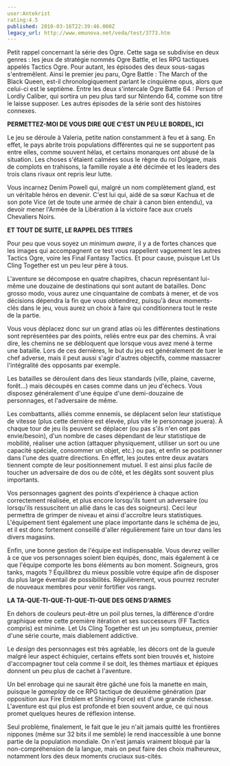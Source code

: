 ```yaml
---
user:Antekrist
rating:4.5
published: 2010-03-16T22:39:46.000Z
legacy_url: http://www.emunova.net/veda/test/3773.htm
---
```

Petit rappel concernant la série des Ogre. Cette saga se subdivise en deux genres : les jeux de stratégie nommés Ogre Battle, et les RPG tactiques appelés Tactics Ogre. Pour autant, les épisodes des deux sous-sagas s'entremêlent. Ainsi le premier jeu paru, Ogre Battle : The March of the Black Queen, est-il chronologiquement parlant le cinquième opus, alors que celui-ci est le septième. Entre les deux s'intercale Ogre Battle 64 : Person of Lordly Caliber, qui sortira un peu plus tard sur Nintendo 64, comme son titre le laisse supposer. Les autres épisodes de la série sont des histoires connexes.  

  

**PERMETTEZ-MOI DE VOUS DIRE QUE C'EST UN PEU LE BORDEL, ICI**  

Le jeu se déroule à Valeria, petite nation constamment à feu et à sang. En effet, le pays abrite trois populations différentes qui ne se supportent pas entre elles, comme souvent hélas, et certains monarques ont abusé de la situation. Les choses s'étaient calmées sous le règne du roi Dolgare, mais de complots en trahisons, la famille royale a été décimée et les leaders des trois clans rivaux ont repris leur lutte.  

Vous incarnez Denim Powell qui, malgré un nom complètement gland, est un véritable héros en devenir. C'est lui qui, aidé de sa sœur Kachua et de son pote Vice (et de toute une armée de chair à canon bien entendu), va devoir mener l'Armée de la Libération à la victoire face aux cruels Chevaliers Noirs.  

  

**ET TOUT DE SUITE, LE RAPPEL DES TITRES**  

Pour peu que vous soyez un minimum _aware_, il y a de fortes chances que les images qui accompagnent ce test vous rappellent vaguement les autres Tactics Ogre, voire les Final Fantasy Tactics. Et pour cause, puisque Let Us Cling Together est un peu leur père à tous.  

L'aventure se décompose en quatre chapitres, chacun représentant lui-même une douzaine de destinations qui sont autant de batailles. Donc grosso modo, vous aurez une cinquantaine de combats à mener, et de vos décisions dépendra la fin que vous obtiendrez, puisqu'à deux moments-clés dans le jeu, vous aurez un choix à faire qui conditionnera tout le reste de la partie.  

Vous vous déplacez donc sur un grand atlas où les différentes destinations sont représentées par des points, reliés entre eux par des chemins. À vrai dire, les chemins ne se débloquent que lorsque vous avez mené à terme une bataille. Lors de ces dernières, le but du jeu est généralement de tuer le chef adverse, mais il peut aussi s'agir d'autres objectifs, comme massacrer l'intégralité des opposants par exemple.  

Les batailles se déroulent dans des lieux standards (ville, plaine, caverne, forêt...) mais découpés en cases comme dans un jeu d'échecs. Vous disposez généralement d'une équipe d'une demi-douzaine de personnages, et l'adversaire de même.  

Les combattants, alliés comme ennemis, se déplacent selon leur statistique de vitesse (plus cette dernière est élevée, plus vite le personnage jouera). À chaque tour de jeu ils peuvent se déplacer (ou pas s'ils n'en ont pas envie/besoin), d'un nombre de cases dépendant de leur statistique de mobilité, réaliser une action (attaquer physiquement, utiliser un sort ou une capacité spéciale, consommer un objet, etc.) ou pas, et enfin se positionner dans l'une des quatre directions. En effet, les joutes entre deux avatars tiennent compte de leur positionnement mutuel. Il est ainsi plus facile de toucher un adversaire de dos ou de côté, et les dégâts sont souvent plus importants.  

Vos personnages gagnent des points d'expérience à chaque action correctement réalisée, et plus encore lorsqu'ils tuent un adversaire (ou lorsqu'ils ressuscitent un allié dans le cas des soigneurs). Ceci leur permettra de grimper de niveau et ainsi d'accroître leurs statistiques. L'équipement tient également une place importante dans le schéma de jeu, et il est donc fortement conseillé d'aller régulièrement faire un tour dans les divers magasins.  

Enfin, une bonne gestion de l'équipe est indispensable. Vous devrez veiller à ce que vos personnages soient bien équipés, donc, mais également à ce que l'équipe comporte les bons éléments au bon moment. Soigneurs, gros tanks, magots ? Équilibrez du mieux possible votre équipe afin de disposer du plus large éventail de possibilités. Régulièrement, vous pourrez recruter de nouveaux membres pour venir fortifier vos rangs.  

  

**LA TA-QUE-TI-QUE-TI-QUE-TI-QUE DES GENS D'ARMES**  

En dehors de couleurs peut-être un poil plus ternes, la différence d'ordre graphique entre cette première itération et ses successeurs (FF Tactics compris) est minime. Let Us Cling Together est un jeu somptueux, premier d'une série courte, mais diablement addictive.  

Le _design_ des personnages est très agréable, les décors ont de la gueule malgré leur aspect échiquier, certains effets sont bien trouvés et, histoire d'accompagner tout cela comme il se doit, les thèmes martiaux et épiques donnent un peu plus de cachet à l'aventure.  

Un bel enrobage qui ne saurait être gâché une fois la manette en main, puisque le _gameplay_ de ce RPG tactique de deuxième génération (par opposition aux Fire Emblem et Shining Force) est d'une grande richesse. L'aventure est qui plus est profonde et bien souvent ardue, ce qui nous promet quelques heures de réflexion intense.  

Seul problème, finalement, le fait que le jeu n'ait jamais quitté les frontières nippones (même sur 32 bits il me semble) le rend inaccessible à une bonne partie de la population mondiale. On n'est jamais vraiment bloqué par la non-compréhension de la langue, mais on peut faire des choix malheureux, notamment lors des deux moments cruciaux sus-cités.